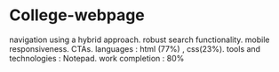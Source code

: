 # College-webpage
navigation using a hybrid approach. 
robust search functionality.
mobile responsiveness.
CTAs. 
languages : html (77%) , css(23%). 
tools and technologies : Notepad. work completion : 80%
